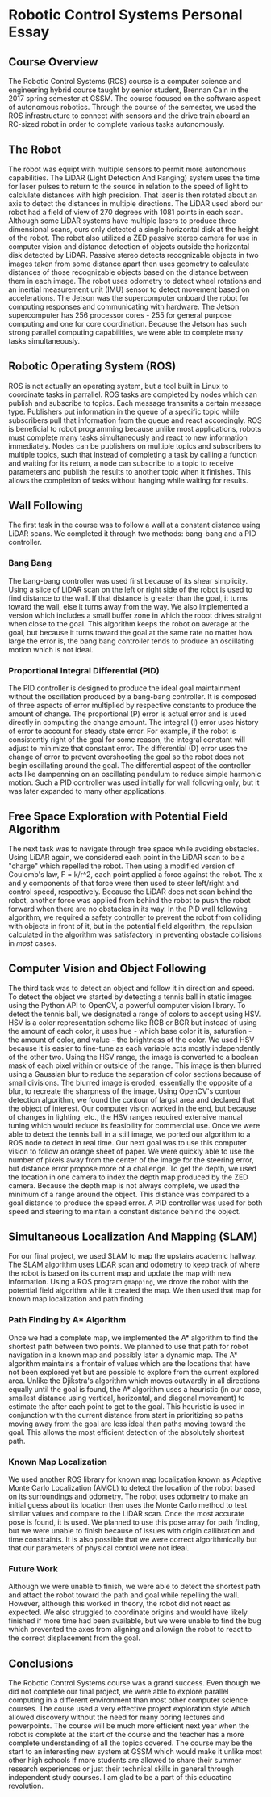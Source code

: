 # Robotic Control Systems Personal Essay

## Course Overview

The Robotic Control Systems (RCS) course is a computer science and engineering hybrid course taught by senior student, Brennan Cain in the 2017 spring semester at GSSM. The course focused on the software aspect of autonomous robotics. Through the course of the semester, we used the ROS infrastructure to connect with sensors and the drive train aboard an RC-sized robot in order to complete various tasks autonomously.

## The Robot

The robot was equipt with multiple sensors to permit more autonomous capabilities. The LiDAR (Light Detection And Ranging) system uses the time for laser pulses to return to the source in relation to the speed of light to calclulate distances with high precision. That laser is then rotated about an axis to detect the distances in multiple directions. The LiDAR used abord our robot had a field of view of 270 degrees with 1081 points in each scan. Although some LiDAR systems have multiple lasers to produce three dimensional scans, ours only detected a single horizontal disk at the height of the robot. The robot also utilized a ZED passive stereo camera for use in computer vision and distance detection of objects outside the horizontal disk detected by LiDAR. Passive stereo detects recognizable objects in two images taken from some distance apart then uses geometry to calculate distances of those recognizable objects based on the distance between them in each image. The robot uses odometry to detect wheel rotations and an inertial measurement unit (IMU) sensor to detect movement based on accelerations. The Jetson was the supercomputer onboard the robot for computing responses and communicating with hardware. The Jetson supercomputer has 256 processor cores - 255 for general purpose computing and one for core coordination. Because the Jetson has such strong parallel computing capabilities, we were able to complete many tasks simultaneously. 

## Robotic Operating System (ROS)

ROS is not actually an operating system, but a tool built in Linux to coordinate tasks in parrallel. ROS tasks are completed by nodes which can publish and subscribe to topics. Each message transmits a certain message type. Publishers put information in the queue of a specific topic while subscribers pull that information from the queue and react accordingly. ROS is beneficial to robot programming because unlike most applications, robots must complete many tasks simultaneously and react to new information immediately. Nodes can be publishers on multiple topics and subscribers to multiple topics, such that instead of completing a task by calling a function and waiting for its return, a node can subscribe to a topic to receive parameters and publish the results to another topic when it finishes. This allows the completion of tasks without hanging while waiting for results.

## Wall Following

The first task in the course was to follow a wall at a constant distance using LiDAR scans. We completed it through two methods: bang-bang and a PID controller.

### Bang Bang

The bang-bang controller was used first because of its shear simplicity. Using a slice of LiDAR scan on the left or right side of the robot is used to find distance to the wall. If that distance is greater than the goal, it turns toward the wall, else it turns away from the way. We also implemented a version which includes a small buffer zone in which the robot drives straight when close to the goal. This algorithm keeps the robot on average at the goal, but because it turns toward the goal at the same rate no matter how large the error is, the bang bang controller tends to produce an oscillating motion which is not ideal.

### Proportional Integral Differential (PID)

The PID controller is designed to produce the ideal goal maintainment without the oscillation produced by a bang-bang controller. It is composed of three aspects of error multiplied by respective constants to produce the amount of change. The proportional (P) error is actual error and is used directly in computing the change amount. The integral (I) error uses history of error to account for steady state error. For example, if the robot is consistently right of the goal for some reason, the integral constant will adjust to minimize that constant error. The differential (D) error uses the change of error to prevent overshooting the goal so the robot does not begin oscillating around the goal. The differential aspect of the controller acts like dampenning on an oscillating pendulum to reduce simple harmonic motion. Such a PID controller was used initially for wall following only, but it was later expanded to many other applications.

## Free Space Exploration with Potential Field Algorithm

The next task was to navigate through free space while avoiding obstacles. Using LiDAR again, we considered each point in the LiDAR scan to be a "charge" which repelled the robot. Then using a modified version of Coulomb's law, F = k/r^2, each point applied a force against the robot. The x and y components of that force were then used to steer left/right and control speed, respectively. Because the LiDAR does not scan behind the robot, another force was applied from behind the robot to push the robot forward when there are no obstacles in its way. In the PID wall following algorithm, we required a safety controller to prevent the robot from colliding with objects in front of it, but in the potential field algorithm, the repulsion calculated in the algorithm was satisfactory in preventing obstacle collisions in *most* cases.

## Computer Vision and Object Following

The third task was to detect an object and follow it in direction and speed. To detect the object we started by detecting a tennis ball in static images using the Python API to OpenCV, a powerful computer vision library. To detect the tennis ball, we designated a range of colors to accept using HSV. HSV is a color representation scheme like RGB or BGR but instead of using the amount of each color, it uses hue - which base color it is, saturation - the amount of color, and value - the brightness of the color. We used HSV because it is easier to fine-tune as each variable acts mostly independently of the other two. Using the HSV range, the image is converted to a boolean mask of each pixel within or outside of the range. This image is then blurred using a Gaussian blur to reduce the separation of color sections because of small divisions. The blurred image is eroded, essentially the opposite of a blur, to recreate the sharpness of the image. Using OpenCV's contour detection algorithm, we found the contour of largst area and declared that the object of interest. Our computer vision worked in the end, but because of changes in lighting, etc., the HSV ranges required extensive manual tuning which would reduce its feasibility for commercial use. Once we were able to detect the tennis ball in a still image, we ported our algorithm to a ROS node to detect in real time. Our next goal was to use this computer vision to follow an orange sheet of paper. We were quickly able to use the number of pixels away from the center of the image for the steering error, but distance error propose more of a challenge. To get the depth, we used the location in one camera to index the depth map produced by the ZED camera. Because the depth map is not always complete, we used the minimum of a range around the object. This distance was compared to a goal distance to produce the speed error. A PID controller was used for both speed and steering to maintain a constant distance behind the object.

## Simultaneous Localization And Mapping (SLAM)

For our final project, we used SLAM to map the upstairs academic hallway. The SLAM algorithm uses LiDAR scan and odometry to keep track of where the robot is based on its current map and update the map with new information. Using a ROS program `gmapping`, we drove the robot with the potential field algorithm while it created the map. We then used that map for known map localization and path finding.

### Path Finding by A* Algorithm

Once we had a complete map, we implemented the A* algorithm to find the shortest path between two points. We planned to use that path for robot navigation in a known map and possibly later a dynamic map. The A* algorithm maintains a fronteir of values which are the locations that have not been explored yet but are possible to explore from the current explored area. Unlike the Djikstra's algorithm which moves outwardly in all directions equally until the goal is found, the A* algorithm uses a heuristic (in our case, smallest distance using vertical, horizontal, and diagonal movement) to estimate the after each point to get to the goal. This heuristic is used in conjunction with the current distance from start in prioritizing so paths moving away from the goal are less ideal than paths moving toward the goal. This allows the most efficient detection of the absolutely shortest path.

### Known Map Localization

We used another ROS library for known map localization known as Adaptive Monte Carlo Localization (AMCL) to detect the location of the robot based on its surroundings and odometry. The robot uses odometry to make an initial guess about its location then uses the Monte Carlo method to test similar values and compare to the LiDAR scan. Once the most accurate pose is found, it is used. We planned to use this pose array for path finding, but we were unable to finish because of issues with origin callibration and time constraints. It is also possible that we were correct algorithmically but that our parameters of physical control were not ideal.

### Future Work

Although we were unable to finish, we were able to detect the shortest path and attact the robot toward the path and goal while repelling the wall. However, although this worked in theory, the robot did not react as expected. We also struggled to coordinate origins and would have likely finished if more time had been available, but we were unable to find the bug which prevented the axes from aligning and allowign the robot to react to the correct displacement from the goal.

## Conclusions

The Robotic Control Systems course was a grand success. Even though we did not complete our final project, we were able to explore parallel computing in a different environment than most other computer science courses. The couse used a very effective project exploration style which allowed discovery without the need for many boring lectures and powerpoints. The course will be much more efficient next year when the robot is complete at the start of the course and the teacher has a more complete understanding of all the topics covered. The course may be the start to an interesting new system at GSSM which would make it unlike most other high schools if more students are allowed to share their summer research experiences or just their technical skills in general through independent study courses. I am glad to be a part of this educatino revolution. 
